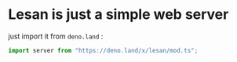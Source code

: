 # Lesan is just a simple web server

just import it from `deno.land` :

```typescript
import server from "https://deno.land/x/lesan/mod.ts";
```
